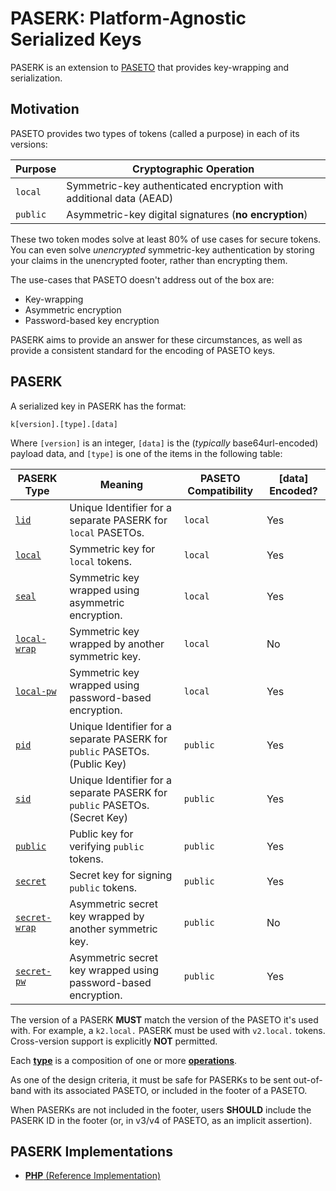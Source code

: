 # PASERK: Platform-Agnostic Serialized Keys

PASERK is an extension to [PASETO](https://paseto.io) that provides key-wrapping and
serialization.

## Motivation

PASETO provides two types of tokens (called a purpose) in each of its versions:

| Purpose  | Cryptographic Operation                                            |
|----------|--------------------------------------------------------------------|
| `local`  | Symmetric-key authenticated encryption with additional data (AEAD) |
| `public` | Asymmetric-key digital signatures (**no encryption**)              |

These two token modes solve at least 80% of use cases for secure tokens. You can
even solve *unencrypted* symmetric-key authentication by storing your claims in
the unencrypted footer, rather than encrypting them.

The use-cases that PASETO doesn't address out of the box are:

* Key-wrapping
* Asymmetric encryption
* Password-based key encryption

PASERK aims to provide an answer for these circumstances, as well as provide a
consistent standard for the encoding of PASETO keys.

## PASERK

A serialized key in PASERK has the format:

    k[version].[type].[data]

Where `[version]` is an integer, `[data]` is the (*typically* base64url-encoded)
payload data, and `[type]` is one of the items in the following table:

| PASERK Type                           | Meaning                                                                     | PASETO Compatibility | \[data\] Encoded? |  
|---------------------------------------|-----------------------------------------------------------------------------|----------------------|-------------------|
| [`lid`](types/lid.md)                 | Unique Identifier for a separate PASERK for `local` PASETOs.                | `local`              | Yes               |
| [`local`](types/local.md)             | Symmetric key for `local` tokens.                                           | `local`              | Yes               |
| [`seal`](types/seal.md)               | Symmetric key wrapped using asymmetric encryption.                          | `local`              | Yes               |
| [`local-wrap`](types/local-wrap.md)   | Symmetric key wrapped by another symmetric key.                             | `local`              | No                |
| [`local-pw`](types/local-pw.md)       | Symmetric key wrapped using password-based encryption.                      | `local`              | Yes               |
| [`pid`](types/pid.md)                 | Unique Identifier for a separate PASERK for `public` PASETOs. (Public Key)  | `public`             | Yes               |
| [`sid`](types/sid.md)                 | Unique Identifier for a separate PASERK for `public` PASETOs. (Secret Key)  | `public`             | Yes               |
| [`public`](types/public.md)           | Public key for verifying `public` tokens.                                   | `public`             | Yes               |
| [`secret`](types/secret.md)           | Secret key for signing `public` tokens.                                     | `public`             | Yes               |
| [`secret-wrap`](types/secret-wrap.md) | Asymmetric secret key wrapped by another symmetric key.                     | `public`             | No                |
| [`secret-pw`](types/secret-pw.md)     | Asymmetric secret key wrapped using password-based encryption.              | `public`             | Yes               |

The version of a PASERK **MUST** match the version of the PASETO it's used with.
For example, a `k2.local.` PASERK must be used with `v2.local.` tokens.
Cross-version support is explicitly **NOT** permitted.

Each [**type**](types) is a composition of one or more [**operations**](operations).

As one of the design criteria, it must be safe for PASERKs to be sent out-of-band 
with its associated PASETO, or included in the footer of a PASETO.

When PASERKs are not included in the footer,  users **SHOULD** include the PASERK 
ID in the footer (or, in v3/v4 of PASETO, as an implicit assertion).

## PASERK Implementations

* [**PHP** (Reference Implementation)](https://github.com/paragonie/paserk-php)
